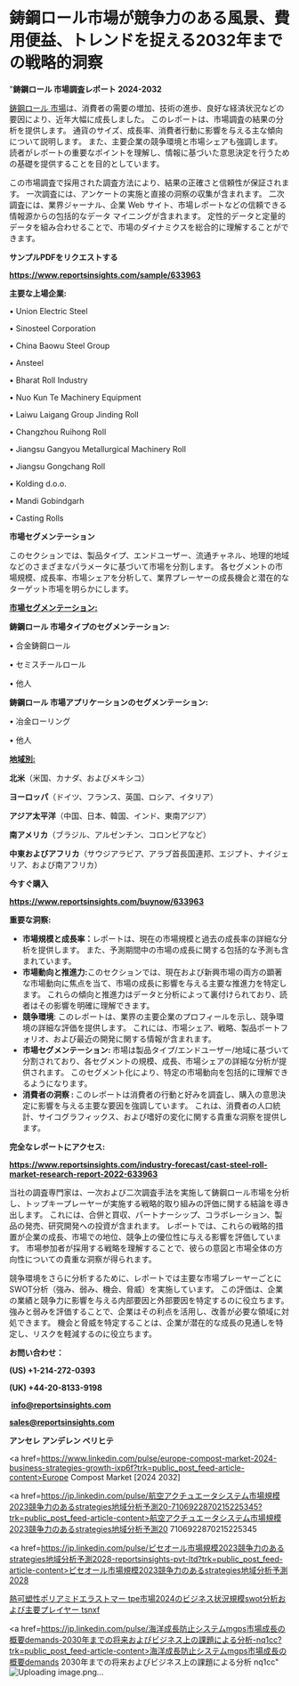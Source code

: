 # 鋳鋼ロール市場が競争力のある風景、費用便益、トレンドを捉える2032年までの戦略的洞察

"<strong>鋳鋼ロール 市場調査レポート 2024-2032</strong>

<a href=https://www.reportsinsights.com/sample/633963>鋳鋼ロール 市場</a>は、消費者の需要の増加、技術の進歩、良好な経済状況などの要因により、近年大幅に成長しました。 このレポートは、市場調査の結果の分析を提供します。 通貨のサイズ、成長率、消費者行動に影響を与える主な傾向について説明します。 また、主要企業の競争環境と市場シェアも強調します。 読者がレポートの重要なポイントを理解し、情報に基づいた意思決定を行うための基礎を提供することを目的としています。

この市場調査で採用された調査方法により、結果の正確さと信頼性が保証されます。 一次調査には、アンケートの実施と直接の洞察の収集が含まれます。 二次調査には、業界ジャーナル、企業 Web サイト、市場レポートなどの信頼できる情報源からの包括的なデータ マイニングが含まれます。 定性的データと定量的データを組み合わせることで、市場のダイナミクスを総合的に理解することができます。

<strong><b>サンプルPDFをリクエストする</b></strong>

<a href=https://www.reportsinsights.com/sample/633963><strong><u>https://www.reportsinsights.com/sample/633963</u></strong></a>

<strong>主要な上場企業:</strong>

• Union Electric Steel

• Sinosteel Corporation

• China Baowu Steel Group

• Ansteel

• Bharat Roll Industry

• Nuo Kun Te Machinery Equipment

• Laiwu Laigang Group Jinding Roll

• Changzhou Ruihong Roll

• Jiangsu Gangyou Metallurgical Machinery Roll

• Jiangsu Gongchang Roll

• Kolding d.o.o.

• Mandi Gobindgarh

• Casting Rolls

<strong>市場セグメンテーション</strong>

このセクションでは、製品タイプ、エンドユーザー、流通チャネル、地理的地域などのさまざまなパラメータに基づいて市場を分割します。 各セグメントの市場規模、成長率、市場シェアを分析して、業界プレーヤーの成長機会と潜在的なターゲット市場を明らかにします。

<strong><u>市場セグメンテーション</u></strong><strong><u>:</u></strong>

<strong>鋳鋼ロール 市場タイプのセグメンテーション:</strong>

• 合金鋳鋼ロール

• セミスチールロール

• 他人

<strong>鋳鋼ロール 市場アプリケーションのセグメンテーション:</strong>

• 冶金ローリング

• 他人

<strong><u>地域別</u></strong><strong><u>:</u></strong>

<strong>北米</strong>（米国、カナダ、およびメキシコ）

<strong>ヨーロッパ</strong>（ドイツ、フランス、英国、ロシア、イタリア）

<strong>アジア太平洋</strong>（中国、日本、韓国、インド、東南アジア）

<strong>南アメリカ</strong>（ブラジル、アルゼンチン、コロンビアなど）

<strong>中東およびアフリカ</strong>（サウジアラビア、アラブ首長国連邦、エジプト、ナイジェリア、および南アフリカ）

<strong>今すぐ購入</strong>

<a href=https://www.reportsinsights.com/buynow/633963><strong><u>https://www.reportsinsights.com/buynow/633963</u></strong></a>

<strong>重要な洞察:</strong>
<ul>
  <li><strong>市場規模と成長率：</strong>レポートは、現在の市場規模と過去の成長率の詳細な分析を提供します。 また、予測期間中の市場の成長に関する包括的な予測も含まれています。</li>
  <li><strong>市場動向と推進力:</strong>このセクションでは、現在および新興市場の両方の顕著な市場動向に焦点を当て、市場の成長に影響を与える主要な推進力を特定します。 これらの傾向と推進力はデータと分析によって裏付けられており、読者はその影響を明確に理解できます。</li>
  <li><strong>競争環境</strong>: このレポートは、業界の主要企業のプロフィールを示し、競争環境の詳細な評価を提供します。 これには、市場シェア、戦略、製品ポートフォリオ、および最近の開発に関する情報が含まれます。</li>
  <li><strong>市場セグメンテーション: </strong>市場は製品タイプ/エンドユーザー/地域に基づいて分割されており、各セグメントの規模、成長、市場シェアの詳細な分析が提供されます。 このセグメント化により、特定の市場動向を包括的に理解できるようになります。</li>
  <li><strong>消費者の洞察 : </strong>このレポートは消費者の行動と好みを調査し、購入の意思決定に影響を与える主要な要因を強調しています。 これは、消費者の人口統計、サイコグラフィックス、および嗜好の変化に関する貴重な洞察を提供します。</li>
</ul>
<strong>完全なレポートにアクセス:</strong>

<a href=https://www.reportsinsights.com/industry-forecast/cast-steel-roll-market-research-report-2022-633963><strong><u><b>https://www.reportsinsights.com/industry-forecast/cast-steel-roll-market-research-report-2022-633963</b></u></strong></a>

当社の調査専門家は、一次および二次調査手法を実施して鋳鋼ロール市場を分析し、トップキープレーヤーが実施する戦略的取り組みの評価に関する結論を導き出します。 これには、合併と買収、パートナーシップ、コラボレーション、製品の発売、研究開発への投資が含まれます。 レポートでは、これらの戦略的措置が企業の成長、市場での地位、競争上の優位性に与える影響を評価しています。 市場参加者が採用する戦略を理解することで、彼らの意図と市場全体の方向性についての貴重な洞察が得られます。

競争環境をさらに分析するために、レポートでは主要な市場プレーヤーごとにSWOT分析（強み、弱み、機会、脅威）を実施しています。 この評価は、企業の業績と競争力に影響を与える内部要因と外部要因を特定するのに役立ちます。 強みと弱みを評価することで、企業はその利点を活用し、改善が必要な領域に対処できます。 機会と脅威を特定することは、企業が潜在的な成長の見通しを特定し、リスクを軽減するのに役立ちます。

<strong>お問い合わせ：</strong>

<strong>(US) +1-214-272-0393</strong>

<strong>(UK) +44-20-8133-9198</strong>

<strong> </strong><a href=info@reportsinsights.com><strong><u>info@reportsinsights.com</u></strong></a>

<a href=sales@reportsinsights.com><strong><u>sales@reportsinsights.com</u></strong></a>

<strong>アンセレ アンデレン ベリヒテ</strong>

<a href=https://www.linkedin.com/pulse/europe-compost-market-2024-business-strategies-growth-ixp6f?trk=public_post_feed-article-content>Europe Compost Market [2024 2032]</a>

<a href=https://jp.linkedin.com/pulse/航空アクチュエータシステム市場規模2023競争力のあるstrategies地域分析予測20-7106922870215225345?trk=public_post_feed-article-content>航空アクチュエータシステム市場規模2023競争力のあるstrategies地域分析予測20 7106922870215225345</a>

<a href=https://jp.linkedin.com/pulse/ピセオール市場規模2023競争力のあるstrategies地域分析予測2028-reportsinsights-pvt-ltd?trk=public_post_feed-article-content>ピセオール市場規模2023競争力のあるstrategies地域分析予測2028</a>

<a href=https://www.linkedin.com/pulse/熱可塑性ポリアミドエラストマー-tpe市場2024のビジネス状況規模swot分析および主要プレイヤー-tsnxf/>熱可塑性ポリアミドエラストマー tpe市場2024のビジネス状況規模swot分析および主要プレイヤー tsnxf</a>

<a href=https://jp.linkedin.com/pulse/海洋成長防止システムmgps市場成長の概要demands-2030年までの将来およびビジネス上の課題による分析-nq1cc?trk=public_post_feed-article-content>海洋成長防止システムmgps市場成長の概要demands 2030年までの将来およびビジネス上の課題による分析 nq1cc</a>"
![Uploading image.png…]()
